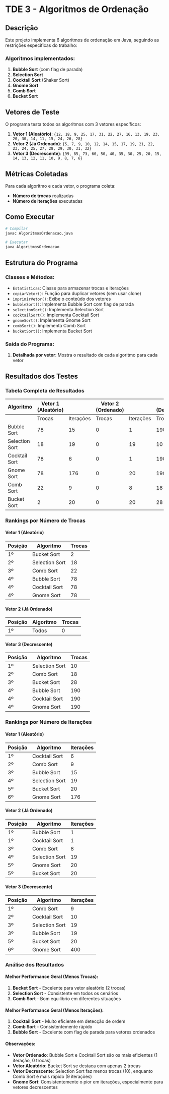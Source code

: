 # TDE 3 - Algoritmos de Ordenação

## Descrição
Este projeto implementa 6 algoritmos de ordenação em Java, seguindo as restrições específicas do trabalho:

### Algoritmos implementados:
1. **Bubble Sort** (com flag de parada)
2. **Selection Sort**
3. **Cocktail Sort** (Shaker Sort)
4. **Gnome Sort**
5. **Comb Sort**
6. **Bucket Sort**


## Vetores de Teste
O programa testa todos os algoritmos com 3 vetores específicos:

1. **Vetor 1 (Aleatório)**: `{12, 18, 9, 25, 17, 31, 22, 27, 16, 13, 19, 23, 20, 30, 14, 11, 15, 24, 26, 28}`
2. **Vetor 2 (Já Ordenado)**: `{5, 7, 9, 10, 12, 14, 15, 17, 19, 21, 22, 23, 24, 25, 27, 28, 29, 30, 31, 32}`
3. **Vetor 3 (Decrescente)**: `{99, 85, 73, 60, 50, 40, 35, 30, 25, 20, 15, 14, 13, 12, 11, 10, 9, 8, 7, 6}`

## Métricas Coletadas
Para cada algoritmo e cada vetor, o programa coleta:
- **Número de trocas** realizadas
- **Número de iterações** executadas

## Como Executar

```bash
# Compilar
javac AlgoritmosOrdenacao.java

# Executar
java AlgoritmosOrdenacao
```

## Estrutura do Programa

### Classes e Métodos:
- `Estatisticas`: Classe para armazenar trocas e iterações
- `copiarVetor()`: Função para duplicar vetores (sem usar clone)
- `imprimirVetor()`: Exibe o conteúdo dos vetores
- `bubbleSort()`: Implementa Bubble Sort com flag de parada
- `selectionSort()`: Implementa Selection Sort
- `cocktailSort()`: Implementa Cocktail Sort 
- `gnomeSort()`: Implementa Gnome Sort
- `combSort()`: Implementa Comb Sort
- `bucketSort()`: Implementa Bucket Sort 

### Saída do Programa:
1. **Detalhada por vetor**: Mostra o resultado de cada algoritmo para cada vetor

## Resultados dos Testes

### Tabela Completa de Resultados

| Algoritmo     | Vetor 1 (Aleatório) |           | Vetor 2 (Ordenado) |           | Vetor 3 (Decrescente) |           |
|---------------|---------------------|-----------|---------------------|-----------|------------------------|-----------|
|               | Trocas | Iterações | Trocas | Iterações | Trocas | Iterações |
| Bubble Sort   | 78     | 15        | 0      | 1         | 190    | 19        |
| Selection Sort| 18     | 19        | 0      | 19        | 10     | 19        |
| Cocktail Sort | 78     | 6         | 0      | 1         | 190    | 10        |
| Gnome Sort    | 78     | 176       | 0      | 20        | 190    | 400       |
| Comb Sort     | 22     | 9         | 0      | 8         | 18     | 9         |
| Bucket Sort   | 2      | 20        | 0      | 20        | 28     | 20        |

### Rankings por Número de Trocas

#### Vetor 1 (Aleatório)
| Posição | Algoritmo      | Trocas |
|---------|----------------|--------|
| 1º      | Bucket Sort    | 2      |
| 2º      | Selection Sort | 18     |
| 3º      | Comb Sort      | 22     |
| 4º      | Bubble Sort    | 78     |
| 4º      | Cocktail Sort  | 78     |
| 4º      | Gnome Sort     | 78     |

#### Vetor 2 (Já Ordenado)
| Posição | Algoritmo      | Trocas |
|---------|----------------|--------|
| 1º      | Todos          | 0      |

#### Vetor 3 (Decrescente)
| Posição | Algoritmo      | Trocas |
|---------|----------------|--------|
| 1º      | Selection Sort | 10     |
| 2º      | Comb Sort      | 18     |
| 3º      | Bucket Sort    | 28     |
| 4º      | Bubble Sort    | 190    |
| 4º      | Cocktail Sort  | 190    |
| 4º      | Gnome Sort     | 190    |

### Rankings por Número de Iterações

#### Vetor 1 (Aleatório)
| Posição | Algoritmo      | Iterações |
|---------|----------------|-----------|
| 1º      | Cocktail Sort  | 6         |
| 2º      | Comb Sort      | 9         |
| 3º      | Bubble Sort    | 15        |
| 4º      | Selection Sort | 19        |
| 5º      | Bucket Sort    | 20        |
| 6º      | Gnome Sort     | 176       |

#### Vetor 2 (Já Ordenado)
| Posição | Algoritmo      | Iterações |
|---------|----------------|-----------|
| 1º      | Bubble Sort    | 1         |
| 1º      | Cocktail Sort  | 1         |
| 3º      | Comb Sort      | 8         |
| 4º      | Selection Sort | 19        |
| 5º      | Gnome Sort     | 20        |
| 5º      | Bucket Sort    | 20        |

#### Vetor 3 (Decrescente)
| Posição | Algoritmo      | Iterações |
|---------|----------------|-----------|
| 1º      | Comb Sort      | 9         |
| 2º      | Cocktail Sort  | 10        |
| 3º      | Selection Sort | 19        |
| 3º      | Bubble Sort    | 19        |
| 5º      | Bucket Sort    | 20        |
| 6º      | Gnome Sort     | 400       |

### Análise dos Resultados

#### Melhor Performance Geral (Menos Trocas):
1. **Bucket Sort** - Excelente para vetor aleatório (2 trocas)
2. **Selection Sort** - Consistente em todos os cenários
3. **Comb Sort** - Bom equilíbrio em diferentes situações

#### Melhor Performance Geral (Menos Iterações):
1. **Cocktail Sort** - Muito eficiente em detecção de ordem
2. **Comb Sort** - Consistentemente rápido
3. **Bubble Sort** - Excelente com flag de parada para vetores ordenados

#### Observações:
- **Vetor Ordenado**: Bubble Sort e Cocktail Sort são os mais eficientes (1 iteração, 0 trocas)
- **Vetor Aleatório**: Bucket Sort se destaca com apenas 2 trocas
- **Vetor Decrescente**: Selection Sort faz menos trocas (10), enquanto Comb Sort é mais rápido (9 iterações)
- **Gnome Sort**: Consistentemente o pior em iterações, especialmente para vetores decrescentes

